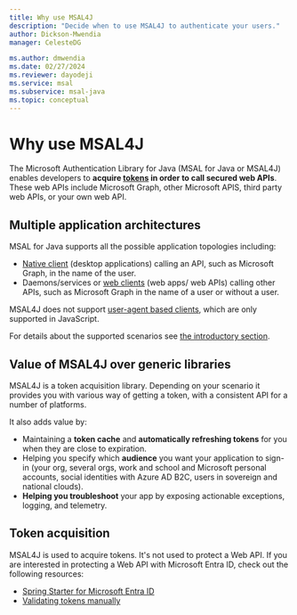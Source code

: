 ```yaml
---
title: Why use MSAL4J
description: "Decide when to use MSAL4J to authenticate your users."
author: Dickson-Mwendia
manager: CelesteDG

ms.author: dmwendia
ms.date: 02/27/2024
ms.reviewer: dayodeji
ms.service: msal
ms.subservice: msal-java
ms.topic: conceptual
---
```


# Why use MSAL4J

The Microsoft Authentication Library for Java (MSAL for Java or MSAL4J) enables developers to **acquire [tokens](/entra/identity-platform/active-directory-dev-glossary#security-token) in order to call secured web APIs**. These web APIs include Microsoft Graph, other Microsoft APIS, third party web APIs, or your own web API.

## Multiple application architectures

MSAL for Java supports all the possible application topologies including:

- [Native client](/entra/identity-platform/developer-glossary#native-client)  (desktop applications) calling an API, such as Microsoft Graph, in the name of the user.
- Daemons/services or [web clients](/entra/identity-platform/developer-glossary#web-client)  (web apps/ web APIs) calling other APIs, such as Microsoft Graph in the name of a user or without a user.

MSAL4J does not support [user-agent based clients](/entra/identity-platform/developer-glossary#user-agent-based-client), which are only supported in JavaScript.

For details about the supported scenarios see [the introductory section](../index.md#msal-java-scenarios).

## Value of MSAL4J over generic libraries

MSAL4J is a token acquisition library. Depending on your scenario it provides you with various way of getting a token, with a consistent API for a number of platforms.

It also adds value by:

- Maintaining a **token cache** and **automatically refreshing tokens** for you when they are close to expiration.
- Helping you specify which **audience** you want your application to sign-in (your org, several orgs, work and school and Microsoft personal accounts, social identities with Azure AD B2C, users in sovereign and national clouds).
- **Helping you troubleshoot** your app by exposing actionable exceptions, logging, and telemetry.

## Token acquisition

MSAL4J is used to acquire tokens. It's not used to protect a Web API. If you are interested in protecting a Web API with Microsoft Entra ID, check out the following resources:

- [Spring Starter for Microsoft Entra ID](/azure/developer/java/spring-framework/spring-boot-starter-for-azure-active-directory-developer-guide?tabs=SpringCloudAzure4x)
- [Validating tokens manually](/entra/identity-platform/access-tokens#validating-tokens)
